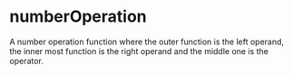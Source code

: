 # numberOperation
A number operation function where the outer function is the left operand, the inner most function is the right operand and the middle one is the operator.
